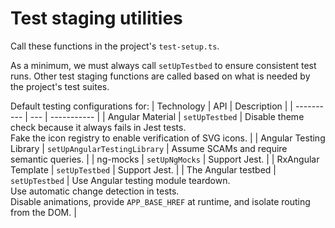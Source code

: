 # Test staging utilities

Call these functions in the project's `test-setup.ts`.

As a minimum, we must always call `setUpTestbed` to ensure consistent test runs.
Other test staging functions are called based on what is needed by the project's
test suites.

Default testing configurations for:
| Technology | API | Description |
| ---------- | --- | ----------- |
| Angular Material | `setUpTestbed` | Disable theme check because it always fails in Jest tests.<br>Fake the icon registry to enable verification of SVG icons. |
| Angular Testing Library | `setUpAngularTestingLibrary` | Assume SCAMs and require semantic queries. |
| ng-mocks | `setUpNgMocks` | Support Jest. |
| RxAngular Template | `setUpTestbed` | Support Jest. |
| The Angular testbed | `setUpTestbed` | Use Angular testing module teardown.<br>Use automatic change detection in tests.<br>Disable animations, provide `APP_BASE_HREF` at runtime, and isolate routing from the DOM. |
